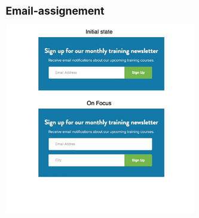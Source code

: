 # Email-assignement

![GitHub Logo](https://github.com/evolvingweb/Email-assignement/blob/master/mockup.jpg?raw=true)
